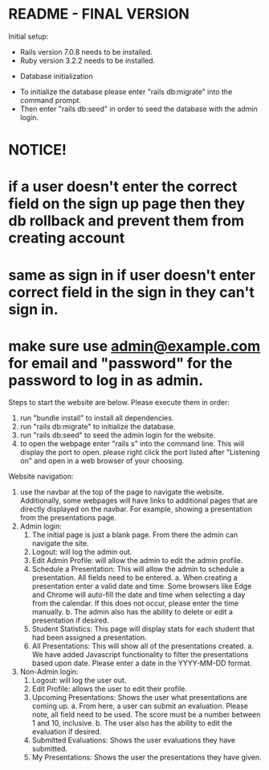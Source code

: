 # README - FINAL VERSION

Initial setup:
- Rails version 7.0.8 needs to be installed.
- Ruby version 3.2.2 needs to be installed.


* Database initialization

- To initialize the database please enter "rails db:migrate" into the command prompt.
- Then enter "rails db:seed" in order to seed the database with the admin login.

# NOTICE!
# if a user doesn't enter the correct field on the sign up page then they db rollback and prevent them from creating account
# same as sign in if user doesn't enter correct field in the sign in they can't sign in.
# make sure use admin@example.com for email and "password" for the password to log in as admin.

Steps to start the website are below. Please execute them in order:
1. run "bundle install" to install all dependencies. 
2. run "rails db:migrate" to initialize the database. 
3. run "rails db:seed" to seed the admin login for the website. 
4. to open the webpage enter "rails s" into the command line. This will display the port to open. please right click the port listed after "Listening on" and open in a web browser of your choosing.

Website navigation:
1. use the navbar at the top of the page to navigate the website. Additionally, some webpages will have links to additional pages that are directly displayed on the navbar.
    For example, showing a presentation from the presentations page.
2. Admin login:
    1. The initial page is just a blank page. From there the admin can navigate the site.
    2. Logout: will log the admin out.
    3. Edit Admin Profile: will allow the admin to edit the admin profile.
    4. Schedule a Presentation: This will allow the admin to schedule a presentation. All fields need to be entered.
        a. When creating a presentation enter a valid date and time. Some browsers like Edge and Chrome will auto-fill the date and time when selecting a day from the calendar. If this does not occur, please enter the time manually.
        b. The admin also has the ability to delete or edit a presentation if desired.
    5. Student Statistics: This page will display stats for each student that had been assigned a presentation.
    6. All Presentations: This will show all of the presentations created.
        a. We have added Javascript functionality to filter the presentations based upon date. Please enter a date in the YYYY-MM-DD format.
3. Non-Admin login:
    1. Logout: will log the user out.
    2. Edit Profile: allows the user to edit their profile.
    3. Upcoming Presentations: Shows the user what presentations are coming up.
        a. From here, a user can submit an evaluation. Please note, all field need to be used. The score must be a number between 1 and 10, inclusive.
        b. The user also has the ability to edit the evaluation if desired.
    4. Submitted Evaluations: Shows the user evaluations they have submitted.
    5. My Presentations: Shows the user the presentations they have given.







